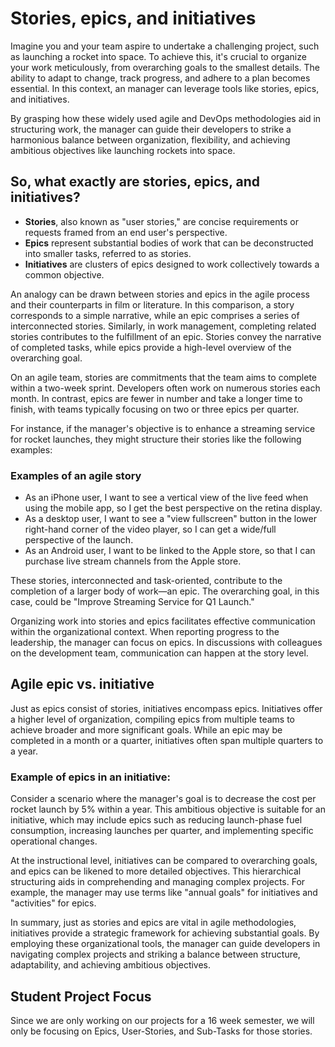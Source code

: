 # Stories, epics, and initiatives

Imagine you and your team aspire to undertake a challenging project, such as launching a rocket into space. To achieve this, it's crucial to organize your work meticulously, from overarching goals to the smallest details. The ability to adapt to change, track progress, and adhere to a plan becomes essential. In this context, an manager can leverage tools like stories, epics, and initiatives.

By grasping how these widely used agile and DevOps methodologies aid in structuring work, the manager can guide their developers to strike a harmonious balance between organization, flexibility, and achieving ambitious objectives like launching rockets into space.

## So, what exactly are stories, epics, and initiatives?

* **Stories**, also known as "user stories," are concise requirements or requests framed from an end user's perspective.
* **Epics** represent substantial bodies of work that can be deconstructed into smaller tasks, referred to as stories.
* **Initiatives** are clusters of epics designed to work collectively towards a common objective.

An analogy can be drawn between stories and epics in the agile process and their counterparts in film or literature. In this comparison, a story corresponds to a simple narrative, while an epic comprises a series of interconnected stories. Similarly, in work management, completing related stories contributes to the fulfillment of an epic. Stories convey the narrative of completed tasks, while epics provide a high-level overview of the overarching goal.

On an agile team, stories are commitments that the team aims to complete within a two-week sprint. Developers often work on numerous stories each month. In contrast, epics are fewer in number and take a longer time to finish, with teams typically focusing on two or three epics per quarter.

For instance, if the manager's objective is to enhance a streaming service for rocket launches, they might structure their stories like the following examples:

### Examples of an agile story

* As an iPhone user, I want to see a vertical view of the live feed when using the mobile app, so I get the best perspective on the retina display.
* As a desktop user, I want to see a "view fullscreen" button in the lower right-hand corner of the video player, so I can get a wide/full perspective of the launch.
* As an Android user, I want to be linked to the Apple store, so that I can purchase live stream channels from the Apple store.

These stories, interconnected and task-oriented, contribute to the completion of a larger body of work—an epic. The overarching goal, in this case, could be "Improve Streaming Service for Q1 Launch."

Organizing work into stories and epics facilitates effective communication within the organizational context. When reporting progress to the leadership, the manager can focus on epics. In discussions with colleagues on the development team, communication can happen at the story level.

## Agile epic vs. initiative

Just as epics consist of stories, initiatives encompass epics. Initiatives offer a higher level of organization, compiling epics from multiple teams to achieve broader and more significant goals. While an epic may be completed in a month or a quarter, initiatives often span multiple quarters to a year.

### Example of epics in an initiative:

Consider a scenario where the manager's goal is to decrease the cost per rocket launch by 5% within a year. This ambitious objective is suitable for an initiative, which may include epics such as reducing launch-phase fuel consumption, increasing launches per quarter, and implementing specific operational changes.

At the instructional level, initiatives can be compared to overarching goals, and epics can be likened to more detailed objectives. This hierarchical structuring aids in comprehending and managing complex projects. For example, the manager may use terms like "annual goals" for initiatives and "activities" for epics.

In summary, just as stories and epics are vital in agile methodologies, initiatives provide a strategic framework for achieving substantial goals. By employing these organizational tools, the manager can guide developers in navigating complex projects and striking a balance between structure, adaptability, and achieving ambitious objectives.

## Student Project Focus

Since we are only working on our projects for a 16 week semester, we will only be focusing on Epics, User-Stories, and Sub-Tasks for those stories.
